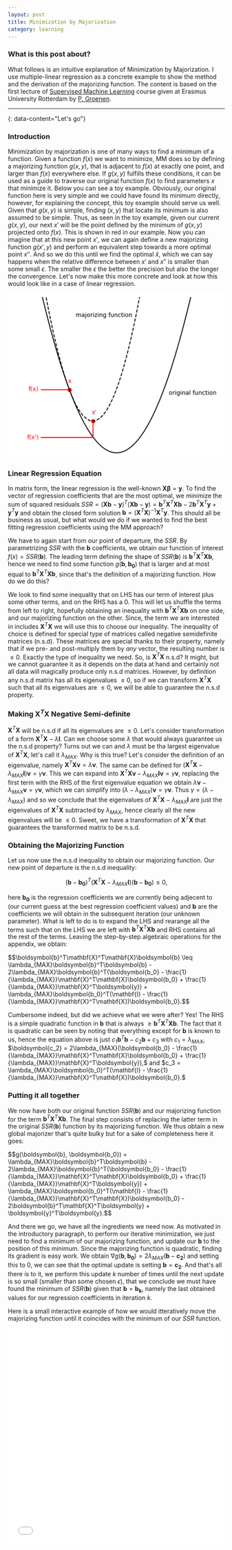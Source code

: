 ```yaml
---
layout: post
title: Minimization by Majorization
category: learning
---
```

### What is this post about?
What follows is an intuitive explanation of Minimization by Majorization. I use multiple-linear regression as a concrete example to show the method and the derivation of the majorizing function. The content is based on the first lecture of [Supervised Machine Learning](https://businessdatascience.nl/courses/593/supervised-machine-learning) course given at Erasmus University Rotterdam by [P. Groenen](https://www.eur.nl/en/people/patrick-groenen).

---
{: data-content="Let's go"}

### Introduction
Minimization by majorization is one of many ways to find a minimum of a function. Given a function $f(x)$ we want to minimize, MM does so by defining a majorizing function $g(x, y$), that is adjacent to $f(x)$ at exactly one point, and larger than $f(x)$ everywhere else. If $g(x, y)$ fulfills these conditions, it can be used as a guide to traverse our original function $f(x)$ to find parameters $x$ that minimize it. Below you can see a toy example. Obviously, our original function here is very simple and we could have found its minimum directly, however, for explaining the concept, this toy example should serve us well. Given that $g(x, y)$ is simple, finding $(x, y)$ that locate its minimum is also assumed to be simple. Thus, as seen in the toy example, given our current $g(x, y)$, our next $x'$ will be the point defined by the minimum of $g(x, y)$ projected onto $f(x)$. This is shown in red in our example. Now you can imagine that at this new point $x'$, we can again define a new majorizing function $g(x', y)$ and perform an equivalent step towards a more optimal point $x''$. And so we do this until we find the optimal $\hat{x}$, which we can say happens when the relative difference between $x'$ and $x''$ is smaller than some small $\epsilon$. The smaller the $\epsilon$ the better the precision but also the longer the convergence. Let's now make this more concrete and look at how this would look like in a case of linear regression.

![MM Toy Example](images\posts\majorization\Toy_example.png)

### Linear Regression Equation
In matrix form, the linear regression is the well-known $\mathbf{X}\boldsymbol{\beta} = \boldsymbol{y}$. To find the vector of regression coefficients that are the most optimal, we minimize the sum of squared residuals $SSR = (\mathbf{X}\boldsymbol{b} - \boldsymbol{y})^T(\mathbf{X}\boldsymbol{b} - \boldsymbol{y}) = \boldsymbol{b}^T\mathbf{X}^T\mathbf{X}\boldsymbol{b} - 2\boldsymbol{b}^T\mathbf{X}^T\boldsymbol{y} + \boldsymbol{y}^T\boldsymbol{y}$ and obtain the closed form solution $\boldsymbol{b} = (\mathbf{X}^T\mathbf{X})^{-1}\mathbf{X}^T\boldsymbol{y}$. This should all be business as usual, but what would we do if we wanted to find the best fitting regression coefficients using the MM approach?

We have to again start from our point of departure, the $SSR$. By parametrizing $SSR$ with the $\boldsymbol{b}$ coefficients, we obtain our function of interest $f(x) = SSR(\boldsymbol{b})$. The leading term defining the shape of $SSR(\boldsymbol{b})$ is $\boldsymbol{b}^T\mathbf{X}^T\mathbf{X}\boldsymbol{b}$, hence we need to find some function $g(\boldsymbol{b}, \boldsymbol{b_0})$ that is larger and at most equal to $\boldsymbol{b}^T\mathbf{X}^T\mathbf{X}\boldsymbol{b}$, since that's the definition of a majorizing function. How do we do this?

We look to find some inequality that on LHS has our term of interest plus some other terms, and on the RHS has a 0. This will let us shuffle the terms from left to right, hopefully obtaining an inequality with $\boldsymbol{b}^T\mathbf{X}^T\mathbf{X}\boldsymbol{b}$ on one side, and our majorizing function on the other. Since, the term we are interested in includes $\mathbf{X}^T\mathbf{X}$ we will use this to choose our inequality. The inequality of choice is defined for special type of matrices called negative semidefinite matrices (n.s.d). These matrices are special thanks to their property, namely that if we pre- and post-multiply them by *any* vector, the resulting number is $\leq 0$. Exactly the type of inequality we need. So, is $\mathbf{X}^T\mathbf{X}$ n.s.d? It might, but we cannot guarantee it as it depends on the data at hand and certainly not all data will magically produce only n.s.d matrices. However, by definition any n.s.d matrix has all its eigenvalues $\leq 0$, so if we can transform $\mathbf{X}^T\mathbf{X}$ such that all its eigenvalues are $\leq 0$, we will be able to guarantee the n.s.d property. 

### Making $\mathbf{X}^T\mathbf{X}$ Negative Semi-definite
$\mathbf{X}^T\mathbf{X}$ will be n.s.d if all its eigenvalues are $\leq 0$. Let's consider transformation of a form $\mathbf{X}^T\mathbf{X} - \lambda\mathbf{I}$. Can we choose some $\lambda$ that would always guarantee us the n.s.d property? Turns out we can and $\lambda$ must be tha largest eigenvalue of $\mathbf{X}^T\mathbf{X}$, let's call it $\lambda_{MAX}.$ Why is this true? Let's consider the definition of an eigenvalue, namely $\mathbf{X}^T\mathbf{X}\boldsymbol{v} = \lambda\boldsymbol{v}$. The same can be defined for $(\mathbf{X}^T\mathbf{X} - \lambda_{MAX}\mathbf{I})\boldsymbol{v} = \gamma\boldsymbol{v}$. This we can expand into $\mathbf{X}^T\mathbf{X}\boldsymbol{v} - \lambda_{MAX}\mathbf{I}\boldsymbol{v} = \gamma\boldsymbol{v}$, replacing the first term with the RHS of the first eigenvalue equation we obtain $\lambda\boldsymbol{v} - \lambda_{MAX}\boldsymbol{v} = \gamma\boldsymbol{v}$, which we can simplify into  $(\lambda - \lambda_{MAX})\boldsymbol{v} = \gamma\boldsymbol{v}.$ Thus $\gamma = (\lambda - \lambda_{MAX})$ and so we conclude that the eigenvalues of $\mathbf{X}^T\mathbf{X} - \lambda_{MAX}\mathbf{I}$ are just the eigenvalues of $\mathbf{X}^T\mathbf{X}$ subtracted by $\lambda_{MAX}$, hence clearly all the new eigenvalues will be $\leq 0$. Sweet, we have a transformation of $\mathbf{X}^T\mathbf{X}$ that guarantees the transformed matrix to be n.s.d.

### Obtaining the Majorizing Function
Let us now use the n.s.d inequality to obtain our majorizing function. Our new point of departure is the n.s.d inequality:

$$(\boldsymbol{b} - \boldsymbol{b_0})^T(\mathbf{X}^T\mathbf{X} - \lambda_{MAX}\mathbf{I})(\boldsymbol{b} - \boldsymbol{b_0}) \leq 0,$$

here $\boldsymbol{b_0}$ is the regression coefficients we are currently being adjecent to (our current guess at the best regression coefficient values) and $\boldsymbol{b}$ are the coefficients we will obtain in the subsequent iteration (our unknown parameter). What is left to do is to expand the LHS and rearange all the terms such that on the LHS we are left with $\boldsymbol{b}^T\mathbf{X}^T\mathbf{X}\boldsymbol{b}$ and RHS contains all the rest of the terms. Leaving the step-by-step algebraic operations for the appendix, we obtain:

<div style="overflow-x: auto">$$\boldsymbol{b}^T\mathbf{X}^T\mathbf{X}\boldsymbol{b} \leq \lambda_{MAX}\boldsymbol{b}^T\boldsymbol{b} - 2\lambda_{MAX}\boldsymbol{b}^T(\boldsymbol{b_0} - \frac{1}{\lambda_{MAX}}\mathbf{X}^T\mathbf{X}\boldsymbol{b_0} + \frac{1}{\lambda_{MAX}}\mathbf{X}^T\boldsymbol{y}) + \lambda_{MAX}\boldsymbol{b_0}^T(\mathbf{I} - \frac{1}{\lambda_{MAX}}\mathbf{X}^T\mathbf{X})\boldsymbol{b_0}.$$</div>

Cumbersome indeed, but did we achieve what we were after? Yes! The RHS is a simple quadratic function in $\boldsymbol{b}$ that is always $\geq \boldsymbol{b}^T\mathbf{X}^T\mathbf{X}\boldsymbol{b}$. The fact that it is quadratic can be seen by noting that everything except for $\boldsymbol{b}$ is known to us, hence the equation above is just $c_1\boldsymbol{b}^T\boldsymbol{b} -c_2\boldsymbol{b} + c_3$ with $c_1 = \lambda_{MAX},$ $\boldsymbol{c_2} = 2\lambda_{MAX}(\boldsymbol{b_0} - \frac{1}{\lambda_{MAX}}\mathbf{X}^T\mathbf{X}\boldsymbol{b_0} + \frac{1}{\lambda_{MAX}}\mathbf{X}^T\boldsymbol{y}),$ and $c_3 = \lambda_{MAX}\boldsymbol{b_0}^T(\mathbf{I} - \frac{1}{\lambda_{MAX}}\mathbf{X}^T\mathbf{X})\boldsymbol{b_0}.$

### Putting it all together
We now have both our original function $SSR(\boldsymbol{b})$ and our majorizing function for the term $\boldsymbol{b}^T\mathbf{X}^T\mathbf{X}\boldsymbol{b}$. The final step consists of replacing the latter term in the original $SSR(\boldsymbol{b})$ function by its  majorizing function. We thus obtain a new global majorizer that's quite bulky but for a sake of completeness here it goes:

<div style="overflow-x: auto">$$g(\boldsymbol{b}, \boldsymbol{b_0}) = \lambda_{MAX}\boldsymbol{b}^T\boldsymbol{b} - 2\lambda_{MAX}\boldsymbol{b}^T(\boldsymbol{b_0} - \frac{1}{\lambda_{MAX}}\mathbf{X}^T\mathbf{X}\boldsymbol{b_0} + \frac{1}{\lambda_{MAX}}\mathbf{X}^T\boldsymbol{y}) + \lambda_{MAX}\boldsymbol{b_0}^T(\mathbf{I} - \frac{1}{\lambda_{MAX}}\mathbf{X}^T\mathbf{X})\boldsymbol{b_0} - 2\boldsymbol{b}^T\mathbf{X}^T\boldsymbol{y} + \boldsymbol{y}^T\boldsymbol{y}.$$</div>

And there we go, we have all the ingredients we need now. As motivated in the introductory paragraph, to perform our iterative minimization, we just need to find a minimum of our majorizing function, and update our  $\boldsymbol{b}$ to the position of this minimum. Since the majorizing function is quadratic, finding its gradient is easy work. We obtain $\nabla g(\boldsymbol{b}, \boldsymbol{b_0}) = 2\lambda_{MAX}(\boldsymbol{b} - \boldsymbol{c_2})$ and setting this to 0, we can see that the optimal update is setting $\boldsymbol{b} = \boldsymbol{c_2}$. And that's all there is to it, we perform this update *k* number of times until the next update is so small (smaller than some chosen $\epsilon$), that we conclude we must have found the minimum of $SSR(\boldsymbol{b})$ given that $\boldsymbol{b} = \boldsymbol{b_k}$, namely the last obtained values for our regression coefficients in iteration *k*.

Here is a small interactive example of how we would itteratively move the majorizing function until it coincides with the minimum of our $SSR$ function.

<iframe src="assets/r/MM/MM_interactive_plot.html" height="500px" width="100%" style="border:none;"></iframe>
